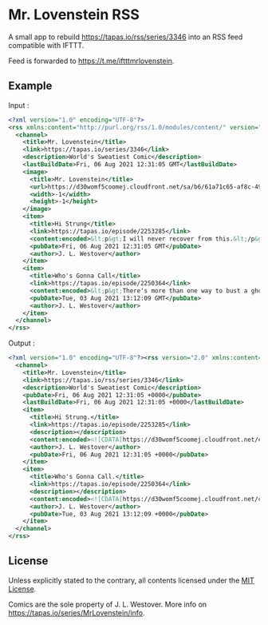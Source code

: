 # Mr. Lovenstein RSS

A small app to rebuild <https://tapas.io/rss/series/3346> into an RSS feed compatible with IFTTT.

Feed is forwarded to <https://t.me/iftttmrlovenstein>.

## Example

Input :

```xml
<?xml version="1.0" encoding="UTF-8"?>
<rss xmlns:content="http://purl.org/rss/1.0/modules/content/" version="2.0">
  <channel>
    <title>Mr. Lovenstein</title>
    <link>https://tapas.io/series/3346</link>
    <description>World's Sweatiest Comic</description>
    <lastBuildDate>Fri, 06 Aug 2021 12:31:05 GMT</lastBuildDate>
    <image>
      <title>Mr. Lovenstein</title>
      <url>https://d30womf5coomej.cloudfront.net/sa/b6/61a71c65-af8c-4997-8a6a-9987d6678c5d.png</url>
      <width>-1</width>
      <height>-1</height>
    </image>
    <item>
      <title>Hi Strung</title>
      <link>https://tapas.io/episode/2253285</link>
      <content:encoded>&lt;p&gt;I will never recover from this.&lt;/p&gt;&lt;img src="https://d30womf5coomej.cloudfront.net/sa/90/fa96aa67-5ab4-4eca-9424-32ded1512f78.png"/&gt;</content:encoded>
      <pubDate>Fri, 06 Aug 2021 12:31:05 GMT</pubDate>
      <author>J. L. Westover</author>
    </item>
    <item>
      <title>Who's Gonna Call</title>
      <link>https://tapas.io/episode/2250364</link>
      <content:encoded>&lt;p&gt;There's more than one way to bust a ghost.&lt;/p&gt;&lt;img src="https://d30womf5coomej.cloudfront.net/sa/37/14da2d15-065c-4599-b96d-0769c3f50233.png"/&gt;</content:encoded>
      <pubDate>Tue, 03 Aug 2021 13:12:09 GMT</pubDate>
      <author>J. L. Westover</author>
    </item>
  </channel>
</rss>
```

Output :

```xml
<?xml version="1.0" encoding="UTF-8"?><rss version="2.0" xmlns:content="http://purl.org/rss/1.0/modules/content/">
  <channel>
    <title>Mr. Lovenstein</title>
    <link>https://tapas.io/rss/series/3346</link>
    <description>World's Sweatiest Comic</description>
    <pubDate>Fri, 06 Aug 2021 12:31:05 +0000</pubDate>
    <lastBuildDate>Fri, 06 Aug 2021 12:31:05 +0000</lastBuildDate>
    <item>
      <title>Hi Strung.</title>
      <link>https://tapas.io/episode/2253285</link>
      <description></description>
      <content:encoded><![CDATA[https://d30womf5coomej.cloudfront.net/c/4d/1b90af4e-98e7-46fb-ab3c-a67a52d88582.png]]></content:encoded>
      <author>J. L. Westover</author>
      <pubDate>Fri, 06 Aug 2021 12:31:05 +0000</pubDate>
    </item>
    <item>
      <title>Who's Gonna Call.</title>
      <link>https://tapas.io/episode/2250364</link>
      <description></description>
      <content:encoded><![CDATA[https://d30womf5coomej.cloudfront.net/c/23/17a58e79-a8f2-448f-b690-4a94e40931a0.png]]></content:encoded>
      <author>J. L. Westover</author>
      <pubDate>Tue, 03 Aug 2021 13:12:09 +0000</pubDate>
    </item>
  </channel>
</rss>
```

## License

Unless explicitly stated to the contrary, all contents licensed under the [MIT License](LICENSE).

Comics are the sole property of J. L. Westover. More info on <https://tapas.io/series/MrLovenstein/info>.
